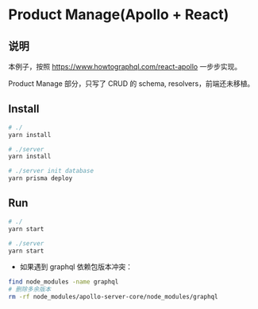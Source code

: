 # Product Manage(Apollo + React)

## 说明

本例子，按照 https://www.howtographql.com/react-apollo 一步步实现。

Product Manage 部分，只写了 CRUD 的 schema, resolvers，前端还未移植。

## Install
```bash
# ./
yarn install

# ./server
yarn install

# ./server init database
yarn prisma deploy
```

## Run
```bash
# ./
yarn start

# ./server
yarn start
```

- 如果遇到 graphql 依赖包版本冲突：
```bash
find node_modules -name graphql
# 删除多余版本
rm -rf node_modules/apollo-server-core/node_modules/graphql
```
